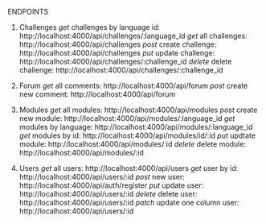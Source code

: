 ENDPOINTS

1. Challenges
	*get* challenges by language id: http://localhost:4000/api/challenges/:language_id 
	*get* all challenges: http://localhost:4000/api/challenges
	*post* create challenge: http://localhost:4000/api/challenges
	*put* update challenge: http://localhost:4000/api/challenges/:challenge_id
	*delete* delete challenge: http://localhost:4000/api/challenges/:challenge_id
	
2. Forum
	*get* all comments: http://localhost:4000/api/forum
	*post* create new comment: http://localhost:4000/api/forum
	
3. Modules
	*get* all modules: http://localhost:4000/api/modules
	*post* create new module: http://localhost:4000/api/modules/:language_id
	*get* modules by language: http://localhost:4000/api/modules/:language_id
	*get* modules by id: http://localhost:4000/api/modules/id/:id
	*put* updtate module: http://localhost:4000/api/modules/:id
	*delete* delete module: http://localhost:4000/api/modules/:id

4. Users
	*get* all users: http://localhost:4000/api/users
	*get* user by id: http://localhost:4000/api/users/:id
	*post* new user: http://localhost:4000/api/auth/register
	*put* update user: http://localhost:4000/api/users/:id
	*delete* delete user: http://localhost:4000/api/users/:id
	*patch* update one column user: http://localhost:4000/api/users/:id	
	